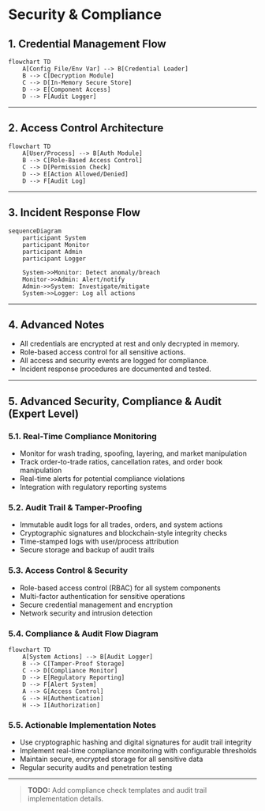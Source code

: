 # Security & Compliance

## 1. Credential Management Flow

```mermaid
flowchart TD
    A[Config File/Env Var] --> B[Credential Loader]
    B --> C[Decryption Module]
    C --> D[In-Memory Secure Store]
    D --> E[Component Access]
    D --> F[Audit Logger]
```

---

## 2. Access Control Architecture

```mermaid
flowchart TD
    A[User/Process] --> B[Auth Module]
    B --> C[Role-Based Access Control]
    C --> D[Permission Check]
    D --> E[Action Allowed/Denied]
    D --> F[Audit Log]
```

---

## 3. Incident Response Flow

```mermaid
sequenceDiagram
    participant System
    participant Monitor
    participant Admin
    participant Logger

    System->>Monitor: Detect anomaly/breach
    Monitor->>Admin: Alert/notify
    Admin->>System: Investigate/mitigate
    System->>Logger: Log all actions
```

---

## 4. Advanced Notes
- All credentials are encrypted at rest and only decrypted in memory.
- Role-based access control for all sensitive actions.
- All access and security events are logged for compliance.
- Incident response procedures are documented and tested.

---

## 5. Advanced Security, Compliance & Audit (Expert Level)

### 5.1. Real-Time Compliance Monitoring
- Monitor for wash trading, spoofing, layering, and market manipulation
- Track order-to-trade ratios, cancellation rates, and order book manipulation
- Real-time alerts for potential compliance violations
- Integration with regulatory reporting systems

### 5.2. Audit Trail & Tamper-Proofing
- Immutable audit logs for all trades, orders, and system actions
- Cryptographic signatures and blockchain-style integrity checks
- Time-stamped logs with user/process attribution
- Secure storage and backup of audit trails

### 5.3. Access Control & Security
- Role-based access control (RBAC) for all system components
- Multi-factor authentication for sensitive operations
- Secure credential management and encryption
- Network security and intrusion detection

### 5.4. Compliance & Audit Flow Diagram

```mermaid
flowchart TD
    A[System Actions] --> B[Audit Logger]
    B --> C[Tamper-Proof Storage]
    C --> D[Compliance Monitor]
    D --> E[Regulatory Reporting]
    D --> F[Alert System]
    A --> G[Access Control]
    G --> H[Authentication]
    H --> I[Authorization]
```

### 5.5. Actionable Implementation Notes
- Use cryptographic hashing and digital signatures for audit trail integrity
- Implement real-time compliance monitoring with configurable thresholds
- Maintain secure, encrypted storage for all sensitive data
- Regular security audits and penetration testing

---

> **TODO:** Add compliance check templates and audit trail implementation details.
